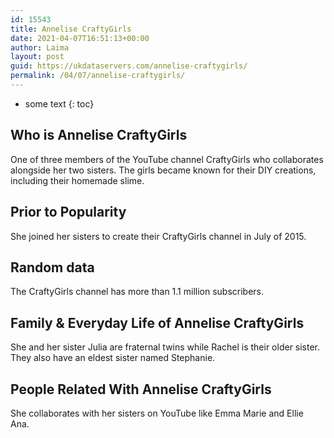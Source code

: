 ```yaml
---
id: 15543
title: Annelise CraftyGirls
date: 2021-04-07T16:51:13+00:00
author: Laima
layout: post
guid: https://ukdataservers.com/annelise-craftygirls/
permalink: /04/07/annelise-craftygirls/
---
```


* some text
{: toc}


## Who is Annelise CraftyGirls
                  
                  
                  
One of three members of the YouTube channel CraftyGirls who collaborates alongside her two sisters. The girls became known for their DIY creations, including their homemade slime. 
                  
              
            
              
            
                
                
                
## Prior to Popularity
                  
                  
                  
She joined her sisters to create their CraftyGirls channel in July of 2015. 
                  
              
            
              
            
                
                
                
## Random data
                  
                  
                  
The CraftyGirls channel has more than 1.1 million subscribers. 
                  
              
            
              
            
                
                
                
## Family & Everyday Life of Annelise CraftyGirls
                  
                  
                  
She and her sister Julia are fraternal twins while Rachel is their older sister. They also have an eldest sister named Stephanie. 
                  
              
            
              
            
                
                
                
## People Related With Annelise CraftyGirls
                  
                  
                  
She collaborates with her sisters on YouTube like Emma Marie and Ellie Ana. 
                  
              
            
              
            
                
              
            
              
              
            
            
              
            
          
          
          